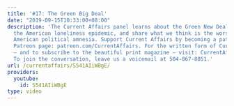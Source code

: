 ```yaml
---
title: '#17: The Green Big Deal'
date: "2019-09-15T10:33:00+08:00"
description: 'The Current Affairs panel learns about the Green New Deal, discusses
  the American loneliness epidemic, and share what we think is the worst example of
  American political amnesia. Support Current Affairs by becoming a patron on our
  Patreon page: patreon.com/CurrentAffairs. For the written form of Current Affairs
  — and to subscribe to the beautiful print magazine — visit: CurrentAffairs.org.
  To join the conversation, leave us a voicemail at 504-867-8851.'
url: /currentaffairs/S541AIiWBgE/
providers:
  youtube:
    id: S541AIiWBgE
type: video
---
```

